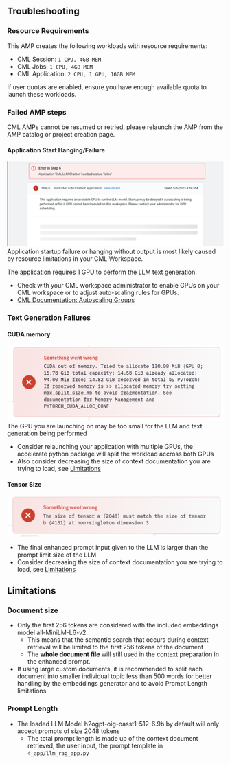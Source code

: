 ## Troubleshooting
### Resource Requirements
This AMP creates the following workloads with resource requirements:
- CML Session: `1 CPU, 4GB MEM`
- CML Jobs: `1 CPU, 4GB MEM`
- CML Application: `2 CPU, 1 GPU, 16GB MEM`

If user quotas are enabled, ensure you have enough available quota to launch these workloads.
### Failed AMP steps
CML AMPs cannot be resumed or retried, please relaunch the AMP from the AMP catalog or project creation page.

#### Application Start Hanging/Failure
![image](./images/FAQ_app-fail.png)
Application startup failure or hanging without output is most likely caused by resource limitations in your CML Workspace.

The application requires 1 GPU to perform the LLM text generation.
- Check with your CML workspace administrator to enable GPUs on your CML workspace or to adjust auto-scaling rules for GPUs.
- [CML Documentation: Autoscaling Groups](https://docs.cloudera.com/machine-learning/cloud/security/topics/ml-autoscale-groups.html)

### Text Generation Failures
#### CUDA memory
![image](./images/cuda_mem.png)
The GPU you are launching on may be too small for the LLM and text generation being performed
- Consider relaunching your application with multiple GPUs, the accelerate python package will split the workload accross both GPUs
- Also consider decreasing the size of context documentation you are trying to load, see [Limitations](#limitations)
#### Tensor Size
![image](./images/tensor_size.png)
- The final enhanced prompt input given to the LLM is larger than the prompt limit size of the LLM
- Consider decreasing the size of context documentation you are trying to load, see [Limitations](#limitations)

## Limitations
### Document size
- Only the first 256 tokens are considered with the included embeddings model all-MiniLM-L6-v2.
  - This means that the semantic search that occurs during context retrieval will be limited to the first 256 tokens of the document
  - The **whole document file** will still used in the context preparation in the enhanced prompt.
- If using large custom documents, it is recommended to split each document into smaller individual topic less than 500 words for better handling by the embeddings generator and to avoid Prompt Length limitations
### Prompt Length
- The loaded LLM Model h2ogpt-oig-oasst1-512-6.9b by default will only accept prompts of size 2048 tokens
  - The total prompt length is made up of the context document retrieved, the user input, the prompt template in `4_app/llm_rag_app.py`